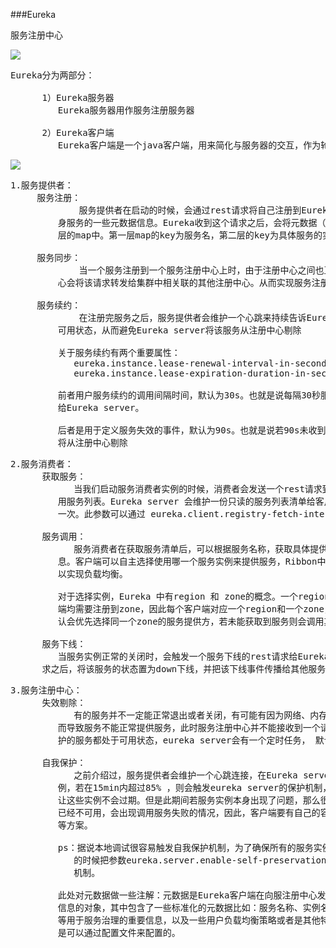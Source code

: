 ###Eureka

服务注册中心


![](https://i.imgur.com/gPLU7BE.png)

<pre>
Eureka分为两部分：

      1）Eureka服务器
         Eureka服务器用作服务注册服务器

      2）Eureka客户端
         Eureka客户端是一个java客户端，用来简化与服务器的交互，作为轮询负载均衡器，并提供服务的故障切换支持。
</pre>


![](https://i.imgur.com/CDEP46o.jpg)

<pre>
1.服务提供者： 
     服务注册： 
             服务提供者在启动的时候，会通过rest请求将自己注册到Eureka server上，同时带上了自
         身服务的一些元数据信息。Eureka收到这个请求之后，会将元数据（参见文末注解）存储到一个双
         层的map中。第一层map的key为服务名，第二层的key为具体服务的实例名。 

     服务同步： 
             当一个服务注册到一个服务注册中心上时，由于注册中心之间也互相注册为服务，因此注册中
         心会将该请求转发给集群中相关联的其他注册中心。从而实现服务注册的同步。 

     服务续约： 
             在注册完服务之后，服务提供者会维护一个心跳来持续告诉Eureka server该服务依然处于
         可用状态，从而避免Eureka server将该服务从注册中心剔除 

         关于服务续约有两个重要属性： 
			eureka.instance.lease-renewal-interval-in-seconds=30 
			eureka.instance.lease-expiration-duration-in-seconds=90 

		 前者用户服务续约的调用间隔时间，默认为30s。也就是说每隔30秒服务提供者会发送一个心跳包
         给Eureka server。 
 
		 后者是用于定义服务失效的事件，默认为90s。也就是说若90s未收到心跳包则认为该服务不可用，
         将从注册中心剔除
</pre>


<pre>
2.服务消费者： 
      获取服务： 
            当我们启动服务消费者实例的时候，消费者会发送一个rest请求到注册中心，来获取上面的可
         用服务列表。Eureka server 会维护一份只读的服务列表清单给客户端，并且该清单每隔30s更新
         一次。此参数可以通过 eureka.client.registry-fetch-interval-seconds=**来更改。 

      服务调用： 
            服务消费者在获取服务清单后，可以根据服务名称，获取具体提供服务的实例名称和元数据信
         息。客户端可以自主选择使用哪一个服务实例来提供服务，Ribbon中默认采用轮询的方式进行调用
         以实现负载均衡。
  
         对于选择实例，Eureka 中有region 和 zone的概念。一个region可以包含多个zone。每个客户
         端均需要注册到zone，因此每个客户端对应一个region和一个zone，在进行服务调用的时候，默
         认会优先选择同一个zone的服务提供方，若未能获取到服务则会调用其他zone的服务。 

      服务下线： 
         当服务实例正常的关闭时，会触发一个服务下线的rest请求给Eureka server。服务端在接收到请
      求之后，将该服务的状态置为down下线，并把该下线事件传播给其他服务端和客户端。
</pre>


<pre>
3.服务注册中心： 
      失效剔除： 
            有的服务并不一定能正常退出或者关闭，有可能有因为网络、内存、性能或者其他乱七八糟的幺蛾子
         而导致服务不能正常提供服务，此时服务注册中心并不能接收到一个请求下线的rest请求。为了保持维
         护的服务都处于可用状态，eureka server会有一个定时任务， 默认每隔60s触发一次将服务清单中没有续约的服务剔除掉 

      自我保护： 
            之前介绍过，服务提供者会维护一个心跳连接，在Eureka server运行过程中，会统计心跳失败的比
         例，若在15min内超过85% ，则会触发eureka server的保护机制，将当前的实力注册信息保护起来，
         让这些实例不会过期。但是此期间若服务实例本身出现了问题，那么很可能出现客户端拿到的服务实例
         已经不可用，会出现调用服务失败的情况，因此，客户端要有自己的容错机制，比如请求重试、断路器
         等方案。
 
         ps：据说本地调试很容易触发自我保护机制，为了确保所有的服务实例都处于可用状态，建议本地调试
            的时候把参数eureka.server.enable-self-preservation=false来关闭注册中心的自我保护
            机制。

         此处对元数据做一些注解：元数据是Eureka客户端在向服注册中心发送注册请求时，用来描述自身服务
         信息的对象，其中包含了一些标准化的元数据比如：服务名称、实例名称、实例IP、实例提供服务的端口
         等用于服务治理的重要信息，以及一些用户负载均衡策略或者是其他特殊用途的一些数据。这些元数据
         是可以通过配置文件来配置的。
</pre>
